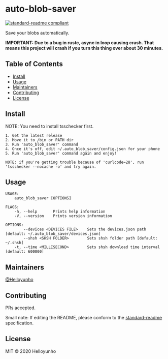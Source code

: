 # auto-blob-saver

[![standard-readme compliant](https://img.shields.io/badge/standard--readme-OK-green.svg?style=flat-square)](https://github.com/RichardLitt/standard-readme)

Save your blobs automatically.

**IMPORTANT: Due to a bug in rustc, async in loop causing crash. That means this project will crash if you turn this thing over about 30 minutes.**

## Table of Contents

- [Install](#install)
- [Usage](#usage)
- [Maintainers](#maintainers)
- [Contributing](#contributing)
- [License](#license)

## Install

NOTE: You need to install tsschecker first.

```
1. Get the latest release
2. Move it to /bin or PATH dir
3. Run 'auto_blob_saver' command
4. Once it's off, edit ~/.auto_blob_saver/config.json for your phone
5. Run 'auto_blob_saver' command again and enjoy!

NOTE: if you're getting trouble because of 'curlcode=28', run 'tsschecker --nocache -o' and try again.
```

## Usage

```
USAGE:
    auto_blob_saver [OPTIONS]

FLAGS:
    -h, --help       Prints help information
    -V, --version    Prints version information

OPTIONS:
        --devices <DEVICES FILE>    Sets the devices.json path [default: ~/.auto_blob_saver/devices.json]
        --shsh <SHSH FOLDER>        Sets shsh folder path [default: ~/.shsh]
    -t, --time <MILLISECOND>        Sets shsh download time interval [default: 600000]
```

## Maintainers

[@Helloyunho](https://github.com/Helloyunho)

## Contributing

PRs accepted.

Small note: If editing the README, please conform to the [standard-readme](https://github.com/RichardLitt/standard-readme) specification.

## License

MIT © 2020 Helloyunho
